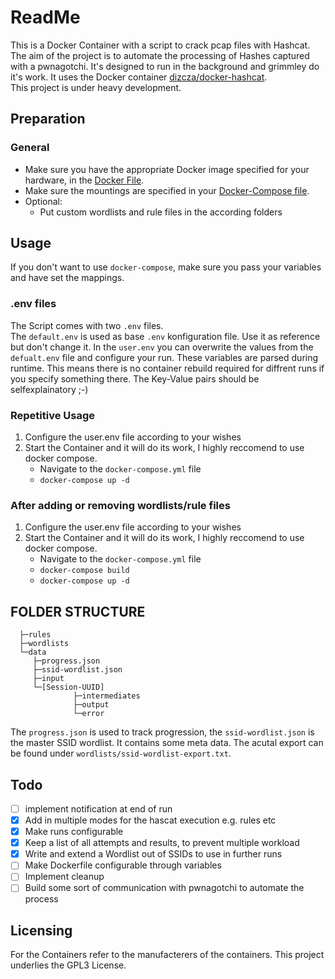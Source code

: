 # ReadMe

This is a Docker Container with a script to crack pcap files with Hashcat. The aim of the project is to automate the processing of Hashes captured with a pwnagotchi. It's designed to run in the background and grimmley do it's work.
It uses the Docker container [dizcza/docker-hashcat](https://github.com/dizcza/docker-hashcat "dizcza/docker-hashcat"). \
This project is under heavy development.

## Preparation

### General

* Make sure you have the appropriate Docker image specified for your hardware, in the [Docker File](DockerFile "DockerFile").
* Make sure the mountings are specified in your [Docker-Compose file](docker-compose.yml "Docker-Compose file").
* Optional:
  * Put custom wordlists and rule files in the according folders

## Usage

If you don't want to use ```docker-compose```, make sure you pass your variables and have set the mappings.

### .env files

The Script comes with two ```.env``` files. \
The ```default.env``` is used as base ```.env``` konfiguration file. Use it as reference but don't change it. In the ```user.env``` you can overwrite the values from the ```defualt.env``` file and configure your run. These variables are parsed during runtime. This means there is no container rebuild required for diffrent runs if you specify something there. The Key-Value pairs should be selfexplainatory ;-)

### Repetitive Usage

1. Configure the user.env file according to your wishes
2. Start the Container and it will do its work, I highly reccomend to use docker compose.
    * Navigate to the ```docker-compose.yml``` file
    * ```docker-compose up -d```

### After adding or removing wordlists/rule files

1. Configure the user.env file according to your wishes
2. Start the Container and it will do its work, I highly reccomend to use docker compose.
    * Navigate to the ```docker-compose.yml``` file
    * ```docker-compose build```
    * ```docker-compose up -d```

## FOLDER STRUCTURE

``` \
  ├─rules
  ├─wordlists
  └─data
     ├─progress.json
     ├─ssid-wordlist.json
     ├─input
     └─[Session-UUID]
              ├─intermediates
              ├─output
              └─error
 ```

The ```progress.json``` is used to track progression, the ```ssid-wordlist.json``` is the master SSID wordlist. It contains some meta data. The acutal export can be found under ```wordlists/ssid-wordlist-export.txt```.

## Todo

- [ ] implement notification at end of run
- [x] Add in multiple modes for the hascat execution e.g. rules etc
- [x] Make runs configurable
- [x] Keep a list of all attempts and results, to prevent multiple workload
- [x] Write and extend a Wordlist out of SSIDs to use in further runs
- [ ] Make Dockerfile configurable through variables
- [ ] Implement cleanup
- [ ] Build some sort of communication with pwnagotchi to automate the process

## Licensing

For the Containers refer to the manufacterers of the containers.
This project underlies the GPL3 License.
